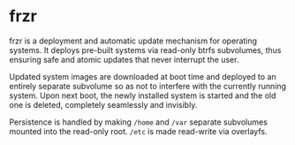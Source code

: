 # frzr

frzr is a deployment and automatic update mechanism for operating systems. It deploys pre-built systems via read-only btrfs subvolumes, thus ensuring safe and atomic updates that never interrupt the user.

Updated system images are downloaded at boot time and deployed to an entirely separate subvolume so as not to interfere with the currently running system. Upon next boot, the newly installed system is started and the old one is deleted, completely seamlessly and invisibly.

Persistence is handled by making `/home` and `/var` separate subvolumes mounted into the read-only root.
`/etc` is made read-write via overlayfs.
